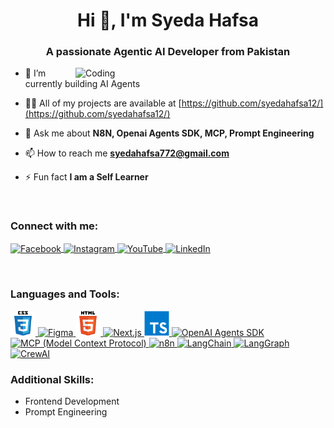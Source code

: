 
<h1 align="center">Hi 👋, I'm Syeda Hafsa</h1>
<h3 align="center">A passionate Agentic AI Developer from Pakistan</h3>
<img align="right" alt="Coding" width="400" src="https://mir-s3-cdn-cf.behance.net/project_modules/disp/601014116770475.6068beff4640a.gif">

- 🌱 I’m currently building AI Agents

- 👨‍💻 All of my projects are available at [https://github.com/syedahafsa12/](https://github.com/syedahafsa12/)

- 💬 Ask me about **N8N, Openai Agents SDK, MCP, Prompt Engineering**

- 📫 How to reach me **syedahafsa772@gmail.com**

- ⚡ Fun fact **I am a Self Learner**
 </br>
<h3 align="left">Connect with me:</h3>
<p align="left">
  <a href="https://www.facebook.com/profile.php?id=100090858772914" target="blank">
    <img align="center" src="https://raw.githubusercontent.com/rahuldkjain/github-profile-readme-generator/master/src/images/icons/Social/facebook.svg" alt="Facebook" height="30" width="40" />
  </a>
  <a href="https://instagram.com/syedahafsa58" target="blank">
    <img align="center" src="https://raw.githubusercontent.com/rahuldkjain/github-profile-readme-generator/master/src/images/icons/Social/instagram.svg" alt="Instagram" height="30" width="40" />
  </a>
  <a href="https://www.youtube.com/@syedahafsadeveloper" target="blank">
    <img align="center" src="https://raw.githubusercontent.com/rahuldkjain/github-profile-readme-generator/master/src/images/icons/Social/youtube.svg" alt="YouTube" height="30" width="40" />
  </a>
  <a href="https://www.linkedin.com/in/syeda-hafsa-67b7342ab/" target="blank">
    <img align="center" src="https://raw.githubusercontent.com/rahuldkjain/github-profile-readme-generator/master/src/images/icons/Social/linked-in-alt.svg" alt="LinkedIn" height="30" width="40" />
  </a>
</p>


</br>
<h3 align="left">Languages and Tools:</h3>
<p align="left">
  <a href="https://www.w3schools.com/css/" target="_blank" rel="noreferrer">
    <img src="https://raw.githubusercontent.com/devicons/devicon/master/icons/css3/css3-original-wordmark.svg" alt="CSS3" width="40" height="40"/>
  </a>
  <a href="https://www.figma.com/" target="_blank" rel="noreferrer">
    <img src="https://www.vectorlogo.zone/logos/figma/figma-icon.svg" alt="Figma" width="40" height="40"/>
  </a>
  <a href="https://www.w3.org/html/" target="_blank" rel="noreferrer">
    <img src="https://raw.githubusercontent.com/devicons/devicon/master/icons/html5/html5-original-wordmark.svg" alt="HTML5" width="40" height="40"/>
  </a>
  <a href="https://nextjs.org/" target="_blank" rel="noreferrer">
    <img src="https://cdn.worldvectorlogo.com/logos/nextjs-2.svg" alt="Next.js" width="40" height="40"/>
  </a>
  <a href="https://www.typescriptlang.org/" target="_blank" rel="noreferrer">
    <img src="https://raw.githubusercontent.com/devicons/devicon/master/icons/typescript/typescript-original.svg" alt="TypeScript" width="40" height="40"/>
  </a>
  <a href="https://platform.openai.com/" target="_blank" rel="noreferrer">
    <img src="https://avatars.githubusercontent.com/u/14957082?s=200&v=4" alt="OpenAI Agents SDK" width="40" height="40"/>
  </a>
  <a href="https://modelcontextprotocol.io/" target="_blank" rel="noreferrer">
    <img src="https://upload.wikimedia.org/wikipedia/commons/0/0e/Model_Context_Protocol_logo.png" alt="MCP (Model Context Protocol)" width="40" height="40"/>
  </a>
  <a href="https://n8n.io/" target="_blank" rel="noreferrer">
    <img src="https://avatars.githubusercontent.com/u/45487711?s=200&v=4" alt="n8n" width="40" height="40"/>
  </a>
  <a href="https://www.langchain.com/" target="_blank" rel="noreferrer">
    <img src="https://avatars.githubusercontent.com/u/126733545?s=200&v=4" alt="LangChain" width="40" height="40"/>
  </a>
  <a href="https://www.langchain.com/langgraph" target="_blank" rel="noreferrer">
    <img src="https://avatars.githubusercontent.com/u/126733545?s=200&v=4" alt="LangGraph" width="40" height="40"/>
  </a>
  <a href="https://crewai.com/" target="_blank" rel="noreferrer">
    <img src="https://avatars.githubusercontent.com/u/163344018?s=200&v=4" alt="CrewAI" width="40" height="40"/>
  </a>
</p>

<h3 align="left">Additional Skills:</h3>
<ul>
  <li>Frontend Development</li>
  <li>Prompt Engineering</li>
</ul>
